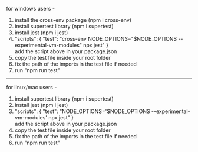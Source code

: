 for windows users - 
1. install the cross-env package  (npm i cross-env)
2. install supertest library (npm i supertest)
3. install jest (npm i jest)
4. "scripts": {
    "test": "cross-env NODE_OPTIONS=\"$NODE_OPTIONS --experimental-vm-modules\" npx jest"
  }  
  add the script above in your package.json
5. copy the test file inside your root folder
6. fix the path of the imports in the test file if needed 
7. run "npm run test"


-------------------------------------------------------------------------------------------
for linux/mac users - 
1. install supertest library (npm i supertest)
2. install jest (npm i jest)
3. "scripts": {
    "test": "NODE_OPTIONS=\'$NODE_OPTIONS --experimental-vm-modules\' npx jest"
  }  
  add the script above in your package.json
4. copy the test file inside your root folder
5. fix the path of the imports in the test file if needed 
6. run "npm run test"
